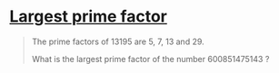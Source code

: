 # [Largest prime factor](https://projecteuler.net/problem=3)

> The prime factors of 13195 are 5, 7, 13 and 29.
>
> What is the largest prime factor of the number 600851475143 ?
